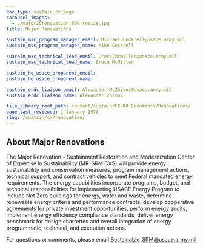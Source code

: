 ```yaml
---
doc_type: sustain_cx_page
carousel_images:
  - ./major20renovation_800_resize.jpg
title: Major Renovations

sustain_msc_program_manager_email: Michael.Cockrell@usace.army.mil
sustain_msc_program_manager_name: Mike Cockrell

sustain_msc_technical_lead_email: Bruce.Mcmillan@usace.army.mil
sustain_msc_technical_lead_name: Bruce McMillan

sustain_hq_usace_proponent_email:
sustain_hq_usace_proponent_name:

sustain_erdc_liaison_email: Alexander.M.Zhivov@usace.army.mil
sustain_erdc_liaison_name: Alexander Zhivov

file_library_root_path: content/sustain/CX-KR Documents/Renovations/
page_last_reviewed: 1 January 1970
slug: /sustain/cx/renovation/
---
```


## About Major Renovations

The Major Renovation – Sustainment Restoration and Modernization Center of Expertise in Sustainability (MR-SRM CXS) will provide energy sustainability and conservation measures, program management actions, technical support, and contract vehicles to meet Federal mandated energy requirements. The energy capabilities incorporate programs, budget, and technical responsibilities for implementing USACE Energy Program to include Net Zero buildings for energy, water and waste, determine renewable energy criteria and performance contracts, develop cooperative agreements for private investment opportunities, perform energy audits, implement energy efficiency compliance standards, deliver energy benchmark for design charrettes and overall integration of energy programmatic, technical, and execution actions.

For questions or comments, please email Sustainable_SRM@usace.army.mil
